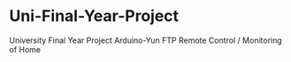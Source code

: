 # Uni-Final-Year-Project
University Final Year Project
  Arduino-Yun FTP Remote Control / Monitoring of Home
